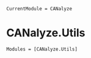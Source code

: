 ```@meta
CurrentModule = CANalyze
```

# CANalyze.Utils

```@autodocs
Modules = [CANalyze.Utils]
```
